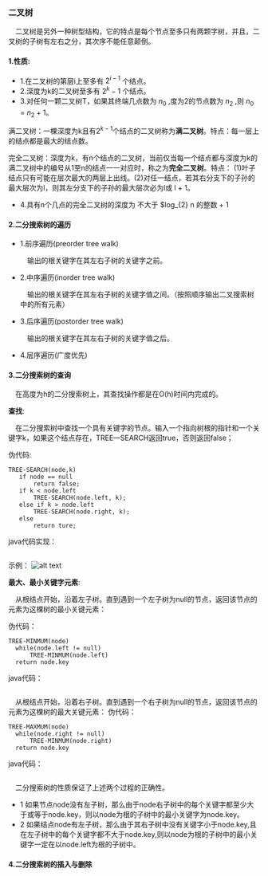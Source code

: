  ### 二叉树
 &ensp;&ensp;二叉树是另外一种树型结构，它的特点是每个节点至多只有两颗字树，并且，二叉树的子树有左右之分，其次序不能任意颠倒。
 #### 1.性质:
 * 1.在二叉树的第层i上至多有 $2^{i - 1}$ 个结点。
 * 2.深度为k的二叉树至多有 $2^{k} - 1$ 个结点。
 * 3.对任何一颗二叉树T，如果其终端几点数为 $n_{0}$ ,度为2的节点数为 $n_{2}$ ,则 $n_{0}$ = $n_{2}$ + 1。
 
  满二叉树：一棵深度为k且有$2^{k - 1}$个结点的二叉树称为**满二叉树**。特点：每一层上的结点都是最大的结点数。
  
  完全二叉树：深度为k，有n个结点的二叉树，当前仅当每一个结点都与深度为k的满二叉树中的编号从1至n的结点一一对应时，称之为**完全二叉树**。特点：
  (1)叶子结点只有可能在层次最大的两层上出线。(2)对任一结点，若其右分支下的子孙的最大层次为l，则其左分支下的子孙的最大层次必为l或
  l + 1。
  
  * 4.具有n个几点的完全二叉树的深度为 不大于 $log_{2} n 的整数 + 1
#### 2.二分搜索树的遍历
* 1.前序遍历(preorder tree walk)

   &ensp;&ensp;输出的根关键字在其左右子树的关键字之前。
* 2.中序遍历(inorder tree walk)

   &ensp;&ensp;输出的根关键字在其左右子树的关键字值之间。（按照顺序输出二叉搜索树中的所有元素）
* 3.后序遍历(postorder tree walk)

   &ensp;&ensp;输出的根关键字在其左右子树的关键字值之后。

* 4.层序遍历(广度优先)

 #### 3.二分搜索树的查询
 &ensp;&ensp;在高度为h的二分搜索树上，其查找操作都是在O(h)时间内完成的。
 
**查找**:
 
 &ensp;&ensp;在二分搜索树中查找一个具有关键字的节点。输入一个指向树根的指针和一个关键字k，如果这个结点存在，TREE—SEARCH返回true，否则返回false；
 
 伪代码:
 ```$xslt
TREE-SEARCH(node,k)
    if node == null
        return false;
    if k < node.left
        TREE-SEARCH(node.left, k);
    else if k > node.left
        TREE-SEARCH(node.right, k);
    else 
        return ture; 
```
 java代码实现：
 ```$xslt

```
示例：
 ![alt text](./linkedlist/data-mapper.png "Data Mapper")
 
 **最大、最小关键字元素**:
 
 &ensp;&ensp;从根结点开始，沿着左子树。直到遇到一个左子树为null的节点，返回该节点的元素为这棵树的最小关键元素：
 
 伪代码：
 ```$xslt
TREE-MINMUM(node)
   while(node.left != null)
       TREE-MINMUM(node.left)
   return node.key
```
java代码：
```$xslt

```
&ensp;&ensp;从根结点开始，沿着右子树。直到遇到一个右子树为null的节点，返回该节点的元素为这棵树的最大关键元素：
 伪代码：
 ```$xslt
TREE-MAXMUM(node)
   while(node.right != null)
       TREE-MINMUM(node.right)
   return node.key
```
java代码：
```$xslt

```

&ensp;&ensp;二分搜索树的性质保证了上述两个过程的正确性。
* 1 如果节点node没有左子树，那么由于node右子树中的每个关键字都至少大于或等于node.key，则以node为根的子树中的最小关键字为node.key。
* 2 如果结点node有左子树，那么由于其右子树中没有关键字小于node.key,且在左子树中的每个关键字都不大于node.key,则以node为根的子树中的最小关键字一定在以node.left为根的子树中。

 #### 4.二分搜索树的插入与删除
 

